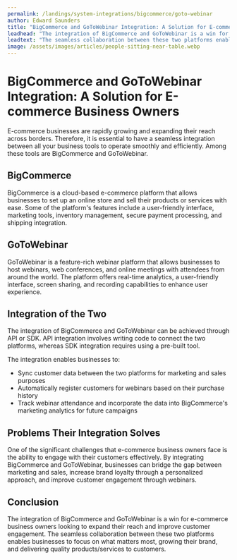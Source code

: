 ```yaml
---
permalink: /landings/system-integrations/bigcommerce/goto-webinar
author: Edward Saunders
title: "BigCommerce and GoToWebinar Integration: A Solution for E-commerce Business Owners"
leadhead: "The integration of BigCommerce and GoToWebinar is a win for e-commerce business owners looking to expand their reach and improve customer engagement"
leadtext: "The seamless collaboration between these two platforms enables businesses to focus on what matters most, growing their brand, and delivering quality products/services to customers."
image: /assets/images/articles/people-sitting-near-table.webp
---
```

<div class="arttext">        <h1>BigCommerce and GoToWebinar Integration: A Solution for E-commerce Business Owners</h1>
        <p>E-commerce businesses are rapidly growing and expanding their reach across borders. Therefore, it is essential to have a seamless integration between all your business tools to operate smoothly and efficiently. Among these tools are BigCommerce and GoToWebinar.</p>
        <h2>BigCommerce</h2>
        <p>BigCommerce is a cloud-based e-commerce platform that allows businesses to set up an online store and sell their products or services with ease. Some of the platform's features include a user-friendly interface, marketing tools, inventory management, secure payment processing, and shipping integration.</p>
        <h2>GoToWebinar</h2>
        <p>GoToWebinar is a feature-rich webinar platform that allows businesses to host webinars, web conferences, and online meetings with attendees from around the world. The platform offers real-time analytics, a user-friendly interface, screen sharing, and recording capabilities to enhance user experience.</p>
        <h2>Integration of the Two</h2>
        <p>The integration of BigCommerce and GoToWebinar can be achieved through API or SDK. API integration involves writing code to connect the two platforms, whereas SDK integration requires using a pre-built tool.</p>
        <p>The integration enables businesses to:</p>
        <ul>
            <li>Sync customer data between the two platforms for marketing and sales purposes</li>
            <li>Automatically register customers for webinars based on their purchase history</li>
            <li>Track webinar attendance and incorporate the data into BigCommerce's marketing analytics for future campaigns</li>
        </ul>
        <h2>Problems Their Integration Solves</h2>
        <p>One of the significant challenges that e-commerce business owners face is the ability to engage with their customers effectively. By integrating BigCommerce and GoToWebinar, businesses can bridge the gap between marketing and sales, increase brand loyalty through a personalized approach, and improve customer engagement through webinars.</p>
        <h2>Conclusion</h2>
        <p>The integration of BigCommerce and GoToWebinar is a win for e-commerce business owners looking to expand their reach and improve customer engagement. The seamless collaboration between these two platforms enables businesses to focus on what matters most, growing their brand, and delivering quality products/services to customers.</p>
</div>